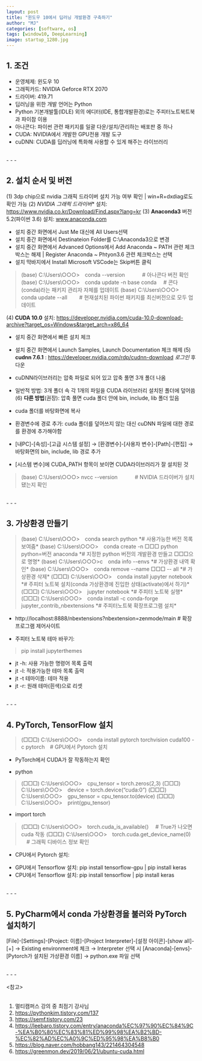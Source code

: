 ```yaml
---
layout: post
title: "윈도우 10에서 딥러닝 개발환경 구축하기"
author: "MJ"
categories: [software, os]
tags: [window10, DeepLearning]
image: startup_1280.jpg
---
```


## 1. 조건


* 운영체제: 윈도우 10
* 그래픽카드: NVIDIA Geforce RTX 2070
* 드라이버: 419.71
* 딥러닝을 위한 개발 언어는 Python
* Python 기본개발툴(IDLE) 외의 에디터(IDE, 통합개발환경)로는 주피터노트북트북과 파이참 이용
* 아나콘다: 파이썬 관련 패키지를 일괄 다운/설치/관리하는 배포판 중 하나
* CUDA: NVIDIA에서 개발한 GPU전용 개발 도구
* cuDNN: CUDA를 딥러닝에 특화해 사용할 수 있게 해주는 라이브러리

<br>- - -<br>

## 2. 설치 순서 및 버전


(1) 3dp chip으로 nvidia 그래픽 드라이버 설치 가능 여부 확인 | win+R+dxdiag로도 확인 가능
(2) *NVIDIA 그래픽 드라이버** 설치: https://www.nvidia.co.kr/Download/Find.aspx?lang=kr
(3) **Anaconda3** 버전 5.2(파이썬 3.6) 설치: www.anaconda.com

* 설치 중간 화면에서 Just Me 대신에 All Users선택
* 설치 중간 화면에서 Destinateion Folder를 C:\Anaconda3으로 변경
* 설치 중간 화면에서 Advanced Options에서 Add Anaconda ~ PATH 관련 체크박스는 해제 | Register Anaconda ~ Phtyon3.6 관련 체크박스는 선택
* 설치 막바지에서 Install Microsoft VSCode는 Skip버튼 클릭

<blockquote>
	(base) C:\Users\○○○>&emsp;conda --version &emsp;&emsp;&emsp;# 아나콘다 버전 확인
	(base) C:\Users\○○○>&emsp;conda update -n base conda &emsp;# 콘다(conda)라는 패키지 관리자 자체를 업데이트
	(base) C:\Users\○○○>&emsp;conda update --all &emsp;&emsp;# 현재설치된 파이썬 패키지를 최신버전으로 모두 업데이트
</blockquote>

(4) **CUDA 10.0** 설치: https://developer.nvidia.com/cuda-10.0-download-archive?target_os=Windows&target_arch=x86_64
* 설치 중간 화면에서 빠른 설치 체크
* 설치 중간 화면에서 Launch Samples, Launch Documentation 체크 해제
(5) **cudnn 7.6.1** : https://developer.nvidia.com/rdp/cudnn-download *로그인* 후 다운
* cuDNN라이브러리는 압축 파일로 되어 있고 압축 풀면 3개 폴더 나옴

* 일반적 방법: 3개 폴더 속 각 1개의 파일을 CUDA 라이브러리 설치된 폴더에 덮어씀
(6) **다른 방법**(권장): 압축 풀면 cuda 폴더 안에 bin, include, lib 폴더 있음
* cuda 폴더를 바탕화면에 복사
* 환경변수에 경로 추가: cuda 폴더를 덮어쓰지 않는 대신 cuDNN 파일에 대한 경로를 환경에 추가해야함
* [내PC]-[속성]-[고급 시스템 설정] → [환경변수]-[사용자 변수]-[Path]-[편집] → 바탕화면의 bin, include, lib 경로 추가
* [시스템 변수]에 CUDA_PATH 항목이 보이면 CUDA라이브러리가 잘 설치된 것

<blockquote>
	(base) C:\Users\○○○> nvcc --version &emsp;&emsp;&emsp;# NVIDIA 드라이버가 설치됐는지 확인
</blockquote>

<br>- - -<br>

## 3. 가상환경 만들기


<blockquote>
	(base) C:\Users\○○○>&emsp;conda search python 
		*# 사용가능한 버전 목록 보여줌*
	(base) C:\Users\○○○>&emsp;conda create -n □□□ python python=버전 anaconda 
		*# 지정한 python 버전의 개발환경 만들고 □□□으로 명명*
	(base) C:\Users\○○○>c&emsp;onda info --envs 
		*# 가상환경 내역 확인*
	(base) C:\Users\○○○>&emsp;conda remove --name □□□ -- all 
		*# 가상환경 삭제*
	(□□□) C:\Users\○○○>&emsp;conda install jupyter notebook 
		*# 주피터 노트북 설치(conda 가상환경에 진입한 상태(activate)에서 하기)*
	(□□□) C:\Users\○○○>&emsp;jupyter notebook 
		*# 주피터 노트북 실행*
	(□□□) C:\Users\○○○>&emsp;conda install -c conda-forge jupyter_contrib_nbextensions 
		*# 주피터노트북 확장프로그램 설치*
</blockquote>

* http://localhost:8888/nbextensions?nbextension=zenmode/main # 확장프로그램 제어사이트

* 주피터 노트북 테마 바꾸기:
<blockquote>pip install jupyterthemes</blockquote>

* jt -h: 사용 가능한 명령어 목록 출력 
* jt -l: 적용가능한 테마 목록 출력 
* jt -t 테마이름: 테마 적용 
* jt -r: 원래 테마(흰색)으로 리셋

<br>- - -<br>

## 4. PyTorch, TensorFlow 설치


<blockquote>
	(□□□) C:\Users\○○○>&emsp;conda install pytorch torchvision cuda100 -c pytorch&emsp;# GPU에서 Pytorch 설치
</blockquote>

* PyTorch에서 CUDA가 잘 작동하는지 확인
 - python

 <blockquote>
 	(□□□) C:\Users\○○○>&emsp;cpu_tensor = torch.zeros(2,3)
	(□□□) C:\Users\○○○>&emsp;device = torch.device(“cuda:0”)
	(□□□) C:\Users\○○○>&emsp;gpu_tensor = cpu_tensor.to(device)
	(□□□) C:\Users\○○○>&emsp;print(gpu_tensor)
 </blockquote>

 - import torch

 <blockquote>
 	(□□□) C:\Users\○○○>&emsp;torch.cuda_is_available() &emsp;# True가 나오면 cuda 작동
	(□□□) C:\Users\○○○>&emsp;torch.cuda.get_device_name(0) &emsp;# 그래픽 디바이스 정보 확인
 </blockquote>

* CPU에서 Pytorch 설치: 

<blockquote></blockquote>

* GPU에서 Tensorflow 설치: pip install tensorflow-gpu | pip install keras
* CPU에서 Tensorflow 설치: pip install tensorflow | pip install keras

<br>- - -<br>

## 5. PyCharm에서 conda 가상환경을 불러와 PyTorch 설치하기


[File]-[Settings]-[Project: 이름]-[Project Interpreter]-[설정 아이콘]-[show all]-[+]
→ Existing environment에 체크
→ Interpreter 선택 시 [Anaconda]-[envs]-[Pytorch가 설치된 가상환경 이름]
→ python.exe 파일 선택

<br>- - -<br>

<참고> <br><br>
1. 멀티캠퍼스 강의 중 최점기 강사님 <br>
2. <https://pythonkim.tistory.com/137> <br>
3. <https://semf.tistory.com/23> <br>
4. <https://leebaro.tistory.com/entry/anaconda%EC%97%90%EC%84%9C-%EA%B0%80%EC%83%81%ED%99%98%EA%B2%BD-%EC%82%AD%EC%A0%9C%ED%95%98%EA%B8%B0> <br>
5. <https://blog.naver.com/hobbang143/221464304548> <br>
6. <https://greenmon.dev/2019/06/21/ubuntu-cuda.html>
